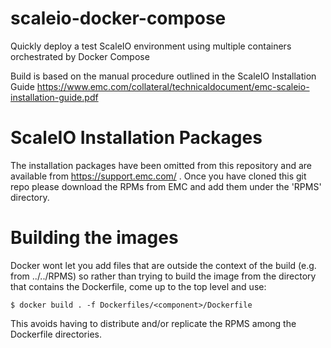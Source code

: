 # scaleio-docker-compose
Quickly deploy a test ScaleIO environment using multiple containers orchestrated by Docker Compose

Build is based on the manual procedure outlined in the ScaleIO Installation Guide https://www.emc.com/collateral/technicaldocument/emc-scaleio-installation-guide.pdf

# ScaleIO Installation Packages
The installation packages have been omitted from this repository and are available from 
https://support.emc.com/ . Once you have cloned this git repo please download the RPMs from EMC and add them under the 'RPMS' directory.

# Building the images
Docker  wont let you add files that are outside the context of the build (e.g. from ../../RPMS) so rather than trying to build the image from the directory that contains the Dockerfile, come up to the top level and use: 

```$ docker build . -f Dockerfiles/<component>/Dockerfile```

This avoids having to distribute and/or replicate the RPMS among the Dockerfile directories. 
  
  
